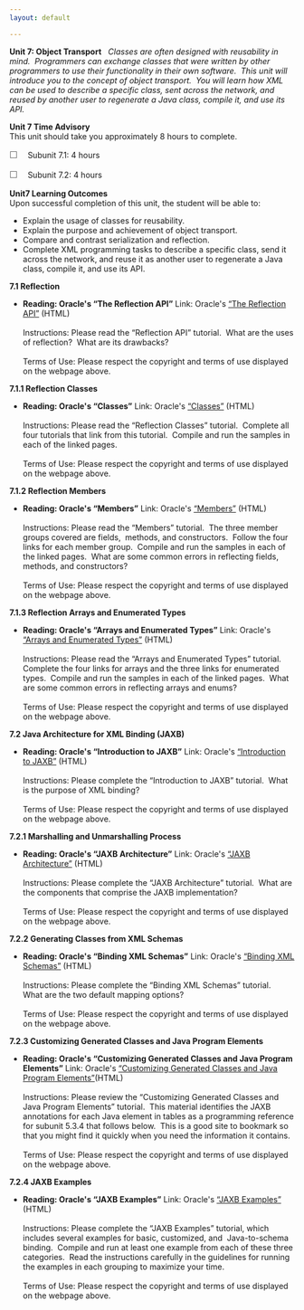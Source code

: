 ```yaml
---
layout: default

---
```

**Unit 7: Object Transport** <span id="7"></span> 
*Classes are often designed with reusability in mind.  Programmers can
exchange classes that were written by other programmers to use their
functionality in their own software.  This unit will introduce you to
the concept of object transport.  You will learn how XML can be used to
describe a specific class, sent across the network, and reused by
another user to regenerate a Java class, compile it, and use its API.*

**Unit 7 Time Advisory**  
This unit should take you approximately 8 hours to complete.  
  
 <span
style="color: rgb(85, 85, 85); font-family: 'Myriad Pro', 'Gill Sans', 'Gill Sans MT', Calibri, sans-serif; font-size: 16px; line-height: 21px; text-align: left; -webkit-text-size-adjust: none; ">☐
   </span>Subunit 7.1: 4 hours  
  
 <span
style="color: rgb(85, 85, 85); font-family: 'Myriad Pro', 'Gill Sans', 'Gill Sans MT', Calibri, sans-serif; font-size: 16px; line-height: 21px; text-align: left; -webkit-text-size-adjust: none; ">☐
   </span>Subunit 7.2: 4 hours

**Unit7 Learning Outcomes**  
Upon successful completion of this unit, the student will be able to:  
-   Explain the usage of classes for reusability.
-   Explain the purpose and achievement of object transport.
-   Compare and contrast serialization and reflection.
-   Complete XML programming tasks to describe a specific class, send it
    across the network, and reuse it as another user to regenerate a
    Java class, compile it, and use its API.

**7.1 Reflection** <span id="7.1"></span> 
-   **Reading: Oracle's “The Reflection API”**
    Link: Oracle's [“The Reflection
    API”](http://docs.oracle.com/javase/tutorial/reflect/index.html)
    (HTML)  
        
     Instructions: Please read the “Reflection API” tutorial.  What are
    the uses of reflection?  What are its drawbacks?   
        
     Terms of Use: Please respect the copyright and terms of use
    displayed on the webpage above.

**7.1.1 Reflection Classes** <span id="7.1.1"></span> 
-   **Reading: Oracle's “Classes”**
    Link: Oracle's
    [“Classes”](http://docs.oracle.com/javase/tutorial/reflect/class/index.html)
    (HTML)  
        
     Instructions: Please read the “Reflection Classes” tutorial. 
    Complete all four tutorials that link from this tutorial.  Compile
    and run the samples in each of the linked pages.  
        
     Terms of Use: Please respect the copyright and terms of use
    displayed on the webpage above.

**7.1.2 Reflection Members** <span id="7.1.2"></span> 
-   **Reading: Oracle's “Members”**
    Link: Oracle's
    [“Members”](http://docs.oracle.com/javase/tutorial/reflect/member/index.html)
    (HTML)  
        
     Instructions: Please read the “Members” tutorial.  The three member
    groups covered are fields,  methods, and constructors.  Follow the
    four links for each member group.  Compile and run the samples in
    each of the linked pages.  What are some common errors in reflecting
    fields, methods, and constructors?  
        
     Terms of Use: Please respect the copyright and terms of use
    displayed on the webpage above.

**7.1.3 Reflection Arrays and Enumerated Types** <span
id="7.1.3"></span> 
-   **Reading: Oracle's “Arrays and Enumerated Types”**
    Link: Oracle's [“Arrays and Enumerated
    Types”](http://docs.oracle.com/javase/tutorial/reflect/special/index.html)
    (HTML)  
        
     Instructions: Please read the “Arrays and Enumerated Types”
    tutorial.  Complete the four links for arrays and the three links
    for enumerated types.  Compile and run the samples in each of the
    linked pages.  What are some common errors in reflecting arrays and
    enums?  
        
     Terms of Use: Please respect the copyright and terms of use
    displayed on the webpage above.

**7.2 Java Architecture for XML Binding (JAXB)** <span id="7.2"></span> 
-   **Reading: Oracle's “Introduction to JAXB”**
    Link: Oracle's [“Introduction to
    JAXB”](http://docs.oracle.com/javase/tutorial/jaxb/intro/index.html)
    (HTML)  
        
     Instructions: Please complete the “Introduction to JAXB” tutorial. 
    What is the purpose of XML binding?  
        
     Terms of Use: Please respect the copyright and terms of use
    displayed on the webpage above.

**7.2.1 Marshalling and Unmarshalling Process** <span
id="7.2.1"></span> 
-   **Reading: Oracle's “JAXB Architecture”**
    Link: Oracle's [“JAXB
    Architecture”](http://docs.oracle.com/javase/tutorial/jaxb/intro/arch.html)
    (HTML)  
        
     Instructions: Please complete the “JAXB Architecture” tutorial. 
    What are the components that comprise the JAXB implementation?  
        
     Terms of Use: Please respect the copyright and terms of use
    displayed on the webpage above.

**7.2.2 Generating Classes from XML Schemas** <span id="7.2.2"></span> 
-   **Reading: Oracle's “Binding XML Schemas”**
    Link: Oracle's [“Binding XML
    Schemas”](http://docs.oracle.com/javase/tutorial/jaxb/intro/bind.html)
    (HTML)  
        
     Instructions: Please complete the “Binding XML Schemas” tutorial. 
    What are the two default mapping options?  
        
     Terms of Use: Please respect the copyright and terms of use
    displayed on the webpage above.

**7.2.3 Customizing Generated Classes and Java Program Elements** <span
id="7.2.3"></span> 
-   **Reading: Oracle's “Customizing Generated Classes and Java Program
    Elements”**
    Link: Oracle's [“Customizing Generated Classes and Java Program
    Elements”](http://docs.oracle.com/javase/tutorial/jaxb/intro/customize.html)(HTML)  
        
     Instructions: Please review the “Customizing Generated Classes and
    Java Program Elements” tutorial.  This material identifies the JAXB
    annotations for each Java element in tables as a programming
    reference for subunit 5.3.4 that follows below.  This is a good site
    to bookmark so that you might find it quickly when you need the
    information it contains.  
        
     Terms of Use: Please respect the copyright and terms of use
    displayed on the webpage above.

**7.2.4 JAXB Examples** <span id="7.2.4"></span> 
-   **Reading: Oracle's “JAXB Examples”**
    Link: Oracle's [“JAXB
    Examples”](http://docs.oracle.com/javase/tutorial/jaxb/intro/examples.html)
    (HTML)  
        
     Instructions: Please complete the “JAXB Examples” tutorial, which
    includes several examples for basic, customized, and  Java-to-schema
    binding.  Compile and run at least one example from each of these
    three categories.  Read the instructions carefully in the guidelines
    for running the examples in each grouping to maximize your time.   
        
     Terms of Use: Please respect the copyright and terms of use
    displayed on the webpage above.


